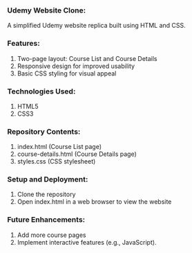 

### Udemy Website Clone:
A simplified Udemy website replica built using HTML and CSS.

### Features:
1. Two-page layout: Course List and Course Details
2. Responsive design for improved usability
3. Basic CSS styling for visual appeal

### Technologies Used:
1. HTML5
2. CSS3

### Repository Contents:
1. index.html (Course List page)
2. course-details.html (Course Details page)
3. styles.css (CSS stylesheet)

### Setup and Deployment:
1. Clone the repository
2. Open index.html in a web browser to view the website

### Future Enhancements:
1. Add more course pages
2. Implement interactive features (e.g., JavaScript).
